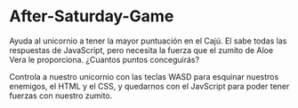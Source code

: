 # After-Saturday-Game
Ayuda al unicornio a tener la mayor puntuación en el Cajú. El sabe todas las respuestas de JavaScript, pero necesita la fuerza que el zumito de Aloe Vera le proporciona. ¿Cuantos puntos conceguirás?

Controla a nuestro unicornio con las teclas WASD para esquinar nuestros enemigos, el HTML y el CSS, y quedarnos con el JavScript para poder tener fuerzas con nuestro zumito.
